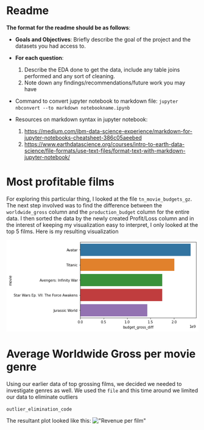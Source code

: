 # Readme

**The format for the readme should be as follows**:

* **Goals and Objectives**:
    Briefly describe the goal of the project and the datasets you had access to. 

* **For each question**:
    1. Describe the EDA done to get the data, include any table joins performed and any sort of cleaning.
    2. Note down any findings/recommendations/future work you may have

* Command to convert jupyter notebook to markdown file:
    ```jupyter nbconvert --to markdown notebookname.ipynb```
    
* Resources on markdown syntax in jupyter notebook: 
    1. https://medium.com/ibm-data-science-experience/markdown-for-jupyter-notebooks-cheatsheet-386c05aeebed
    2. https://www.earthdatascience.org/courses/intro-to-earth-data-science/file-formats/use-text-files/format-text-with-markdown-jupyter-notebook/

# Most profitable films

For exploring this particular thing, I looked at the file ```tn_movie_budgets_gz```. The next step involved was to find the difference between the ```worldwide_gross``` column and the ```production_budget``` column for the entire data. I then sorted the data by the newly created Profit/Loss column and in the interest of keeping my visualization easy to interpret, I only looked at the top 5 films. Here is my resulting visualization

!["Most Profitable Films"](most_profitable_films.png)

# Average Worldwide Gross per movie genre

Using our earlier data of top grossing films, we decided we needed to investigate genres as well. We used the ```file``` and this time around we limited our data to eliminate outliers

```outlier_elimination_code```

The resultant plot looked like this:
!["Revenue per film"](highest_revenue_per_movie.png)


```python

```
